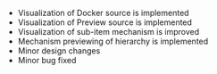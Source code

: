 - Visualization of Docker source is implemented
- Visualization of Preview source is implemented
- Visualization of sub-item mechanism is improved
- Mechanism previewing of hierarchy is implemented
- Minor design changes
- Minor bug fixed